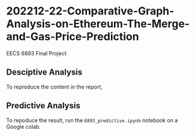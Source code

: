 # 202212-22-Comparative-Graph-Analysis-on-Ethereum-The-Merge-and-Gas-Price-Prediction
EECS 6893 Final Project
## Desciptive Analysis
To reproduce the content in the report, 

## Predictive Analysis
To repoduce the result, run the `6893_predictive.ipynb` notebook on a Google colab.
